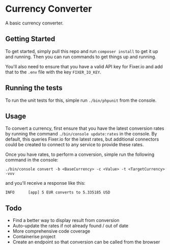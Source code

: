 # Currency Converter

A basic currency converter.

## Getting Started

To get started, simply pull this repo and run `composer install` to get it up and running. Then you can run commands to get things up and running.

You'll also need to ensure that you have a valid API key for Fixer.io and add that to the `.env` file with the key `FIXER_IO_KEY`.

## Running the tests

To run the unit tests for this, simple run `./bin/phpunit` from the console.

## Usage

To convert a currency, first ensure that you have the latest conversion rates by running the command `./bin/console update:rates` in the console. By default, this queries Fixer.io for the latest rates, but additional connectors could be created to connect to any service to provide these rates.

Once you have rates, to perform a conversion, simple run the following command in the console:
 
`./bin/console convert -b <BaseCurrency> -c <Value> -t <TargetCurrency> -vvv`

and you'll receive a response like this:

`INFO      [app] 5 EUR converts to 5.335185 USD`


## Todo

- Find a better way to display result from conversion
- Auto-update the rates if not already found / out of date
- More comprehensive code coverage
- Containerise project
- Create an endpoint so that conversion can be called from the browser
